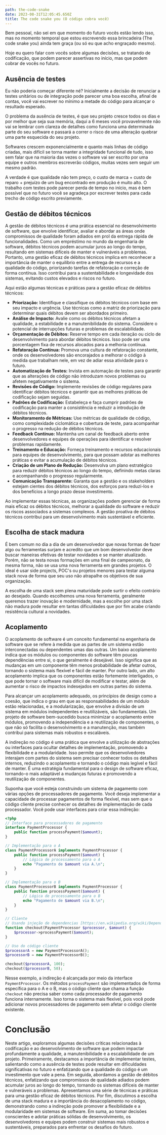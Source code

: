 ```yaml
---
path: the-code-snake
date: 2023-08-31T12:05:45.650Z
title: The code snake you (O código cobra você)
---
```

Bem pessoal, não sei em que momento do futuro vocês estão lendo isso, mas no momento temporal que estou escrevendo essa brincadeira (The code snake you) ainda tem graça (ou só eu que acho engraçado mesmo).

Hoje eu quero falar com vocês sobre algumas decisões, se tratando de codificação, que podem parecer assertivas no início, mas que podem cobrar de vocês no futuro.

## Ausência de testes

Eu não poderia começar diferente né? Inicialmente a decisão de renunciar a testes unitários ou de integração pode parecer uma boa escolha, afinal de contas, você vai escrever no mínimo a metade do código para alcançar o resultado esperado.

O problema da ausência de testes, é que seu projeto cresce todos os dias e por melhor que seja sua memória, daqui a 6 meses você provavelmente não vai se lembrar com clareza de detalhes como funciona uma determinada parte do seu software e passará a correr o risco de uma alteração quebrar uma parte esquecida do seu projeto.

Softwares crescem exponencialmente e quanto mais linhas de código criadas, mais difícil se torna manter a integridade funcional de tudo, isso sem falar que na maioria das vezes o software vai ser escrito por uma equipe e outros membros escreverão códigos, muitas vezes sem seguir um mesmo padrão.

A verdade é que qualidade não tem preço, o custo de marca + custo de reparo + prejuízo de um bug encontrado em produção é muito alto. O trabalho com testes pode parecer perda de tempo no início, mas é bem possível que no futuro você se agradeça por escrever testes para cada trecho de código escrito previamente. 

## Gestão de débitos técnicos

A gestão de débitos técnicos é uma prática essencial no desenvolvimento de software, que envolve identificar, avaliar e abordar as áreas onde compromissos de qualidade foram adiados em prol da entrega rápida de funcionalidades. Como um empréstimo no mundo da engenharia de software, débitos técnicos podem acumular juros ao longo do tempo, resultando em sistemas difíceis de manter e vulneráveis a problemas. Portanto, uma gestão eficaz de débitos técnicos implica em reconhecer a importância de manter o equilíbrio entre a entrega de recursos e a qualidade do código, priorizando tarefas de refatoração e correção de forma contínua. Isso contribui para a sustentabilidade e longevidade dos sistemas, evitando custos elevados e riscos no futuro.

Aqui estão algumas técnicas e práticas para a gestão eficaz de débitos técnicos:

* **Priorização:** Identifique e classifique os débitos técnicos com base em seu impacto e urgência. Use técnicas como a matriz de priorização para determinar quais débitos devem ser abordados primeiro.  
* **Análise de Impacto:** Avalie como os débitos técnicos afetam a qualidade, a estabilidade e a manutenibilidade do sistema. Considere o potencial de interrupções futuras e problemas de escalabilidade.
* **Orçamentação de Débitos:** Reserve tempo em cada iteração ou ciclo de desenvolvimento para abordar débitos técnicos. Isso pode ser uma porcentagem fixa de recursos alocados para a melhoria contínua.
* **Refatoração Contínua:** Promova uma cultura de refatoração constante, onde os desenvolvedores são encorajados a melhorar o código à medida que trabalham nele, em vez de adiar essa atividade para o futuro.
* **Automatização de Testes:** Invista em automação de testes para garantir que as alterações de código não introduzam novos problemas ou afetem negativamente o sistema.
* **Revisões de Código:** Implemente revisões de código regulares para identificar débitos técnicos e garantir que as melhores práticas de codificação sejam seguidas.
* **Padrões de Codificação:** Estabeleça e faça cumprir padrões de codificação para manter a consistência e reduzir a introdução de débitos técnicos.
* **Monitoramento de Métricas:** Use métricas de qualidade de código, como complexidade ciclomática e cobertura de teste, para acompanhar o progresso na redução de débitos técnicos.
* **Feedback Contínuo:** Mantenha um canal de feedback aberto entre desenvolvedores e equipes de operações para identificar e resolver problemas rapidamente.
* **Treinamento e Educação:** Forneça treinamento e recursos educacionais para equipes de desenvolvimento, para que possam adotar as melhores práticas e evitar a acumulação de débitos técnicos.
* **Criação de um Plano de Redução:** Desenvolva um plano estratégico para reduzir débitos técnicos ao longo do tempo, definindo metas claras e acompanhando o progresso regularmente.
* **Comunicação Transparente:** Garanta que a gestão e os stakeholders estejam cientes dos débitos técnicos, dos esforços para reduzi-los e dos benefícios a longo prazo desse investimento.

Ao implementar essas técnicas, as organizações podem gerenciar de forma mais eficaz os débitos técnicos, melhorar a qualidade do software e reduzir os riscos associados a sistemas complexos. A gestão proativa de débitos técnicos contribui para um desenvolvimento mais sustentável e eficiente.

## Escolha de stack madura

É﻿ bem comum no dia a dia de um desenvolvedor que novas formas de fazer algo ou ferramentas surjam e acredito que um bom desenvolvedor deve buscar maneiras efetivas de testar novidades e se manter atualizado. Porém, não se testa novas formações em uma final de campeonato, da mesma forma, não se usa uma nova ferramenta em grandes projetos. O ideal é usar side projects, POC's ou projetos menores para testar alguma stack nova de forma que seu uso não atrapalhe os objetivos de sua organização.

A﻿ escolha de uma stack sem plena maturidade pode surtir o efeito contrário ao desejado. Quando escolhemos uma nova ferramenta, geralmente queremos trazer inovação e modernidade, mas a escolhe por uma stack não madura pode resultar em tantas dificuldades que por fim acabe criando resistência cultural a novidades.

## Acoplamento

O acoplamento de software é um conceito fundamental na engenharia de software que se refere à medida que as partes de um sistema estão interconectadas ou dependentes umas das outras. Um baixo acoplamento indica que os módulos ou componentes do software têm poucas dependências entre si, o que geralmente é desejável. Isso significa que as mudanças em um componente têm menos probabilidade de afetar outros, tornando o sistema mais flexível e fácil de manter. Por outro lado, um alto acoplamento implica que os componentes estão fortemente interligados, o que pode tornar o software mais difícil de modificar e testar, além de aumentar o risco de impactos indesejados em outras partes do sistema.

Para alcançar um acoplamento adequado, os princípios de design como a coesão, que indica o grau em que as responsabilidades de um módulo estão relacionadas, e a modularização, que envolve a divisão de um sistema em módulos independentes e reutilizáveis, são fundamentais. Um projeto de software bem-sucedido busca minimizar o acoplamento entre módulos, promovendo a independência e a reutilização de componentes, o que não só facilita o desenvolvimento e a manutenção, mas também contribui para sistemas mais robustos e escaláveis.

A indireção no código é uma prática que envolve a utilização de abstrações ou interfaces para ocultar detalhes de implementação, promovendo a flexibilidade e a modularidade. Isso permite que os desenvolvedores interajam com partes do sistema sem precisar conhecer todos os detalhes internos, reduzindo o acoplamento e tornando o código mais legível e fácil de manter. É uma estratégia fundamental para o design de software eficaz, tornando-o mais adaptável a mudanças futuras e promovendo a reutilização de componentes.

Suponha que você esteja construindo um sistema de pagamento com várias opções de processadores de pagamento. Você deseja implementar a capacidade de processar pagamentos de forma flexível, mas sem que o código cliente precise conhecer os detalhes de implementação de cada processador. Você pode usar interfaces para criar essa indireção:

```php
<?php
// Interface para processadores de pagamento
interface PaymentProcessor {
    public function processPayment($amount);
}

// Implementação para o A
class PaymentProcessorA implements PaymentProcessor {
    public function processPayment($amount) {
        // Lógica de processamento para o A
        echo "Pagamento de $amount via A.\n";
    }
}

// Implementação para o B
class PaymentProcessorB implements PaymentProcessor {
    public function processPayment($amount) {
        // Lógica de processamento para o B
        echo "Pagamento de $amount via B.\n";
    }
}

// Cliente
// Usando injeção de dependencias [https://en.wikipedia.org/wiki/Dependency_injection]
function checkout(PaymentProcessor $processor, $amount) {
    $processor->processPayment($amount);
}

// Uso do código cliente
$processorA = new PaymentProcessorA();
$processorB = new PaymentProcessorB();

checkout($processorA, 100);
checkout($processorB, 50);
```

﻿Nesse exemplo, a indireção é alcançada por meio da interface `PaymentProcessor`. Os métodos `processPayment` são implementados de forma específica para o A e o B, mas o código cliente que chama a função `checkout` não precisa saber como cada processador de pagamento funciona internamente. Isso torna o sistema mais flexível, pois você pode adicionar novos processadores de pagamento sem afetar o código cliente existente.

# Conclusão

Neste artigo, exploramos algumas decisões críticas relacionadas à codificação e ao desenvolvimento de software que podem impactar profundamente a qualidade, a manutenibilidade e a escalabilidade de um projeto. Primeiramente, destacamos a importância de implementar testes, salientando como a ausência de testes pode resultar em dificuldades significativas no futuro e enfatizando que a qualidade do código é um investimento que vale a pena. Em seguida, abordamos a gestão de débitos técnicos, enfatizando que compromissos de qualidade adiados podem acumular juros ao longo do tempo, tornando os sistemas difíceis de manter e vulneráveis a problemas. Apresentamos uma série de técnicas e práticas para uma gestão eficaz de débitos técnicos. Por fim, discutimos a escolha de uma stack madura e a importância do desacoplamento no código, demonstrando como a indireção pode promover a flexibilidade e a modularidade em sistemas de software. Em suma, ao tomar decisões conscientes e adotar práticas sólidas de desenvolvimento, os desenvolvedores e equipes podem construir sistemas mais robustos e sustentáveis, preparados para enfrentar os desafios do futuro.